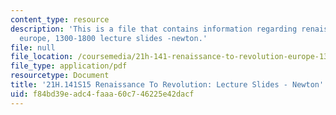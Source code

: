 ```yaml
---
content_type: resource
description: 'This is a file that contains information regarding renaissance To revolution:
  europe, 1300-1800 lecture slides -newton.'
file: null
file_location: /coursemedia/21h-141-renaissance-to-revolution-europe-1300-1800-spring-2015/f84bd39eadc4faaa60c746225e42dacf_MIT21H_141S15_Newton.pdf
file_type: application/pdf
resourcetype: Document
title: '21H.141S15 Renaissance To Revolution: Lecture Slides - Newton'
uid: f84bd39e-adc4-faaa-60c7-46225e42dacf
---
```

